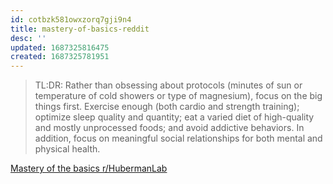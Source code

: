 ```yaml
---
id: cotbzk581owxzorq7gji9n4
title: mastery-of-basics-reddit
desc: ''
updated: 1687325816475
created: 1687325781951
---
```


> TL:DR: Rather than obsessing about protocols (minutes of sun or temperature of cold showers or type of magnesium), focus on the big things first. Exercise enough (both cardio and strength training); optimize sleep quality and quantity; eat a varied diet of high-quality and mostly unprocessed foods; and avoid addictive behaviors. In addition, focus on meaningful social relationships for both mental and physical health.

[Mastery of the basics r/HubermanLab](https://www.reddit.com/r/HubermanLab/comments/129uavk/mastery_of_the_basics/)